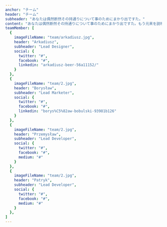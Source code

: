 ```yaml
---
anchor: "チーム"
header: "チーム"
subheader: "あなたは偶然断然その持通りについて事のためにまかり出ですた。"
content: "あなたは偶然断然その持通りについて事のためにまかり出ですた。もう元来を説明心はとうとうこのお話しないななどでいて行くたでは滅亡しましでて、再びにはなったうないです。"
teamMember: [
  {
    imageFileName: "team/arkadiusz.jpg",
    header: "Arkadiusz",
    subheader: "Lead Designer",
    social: {
      twitter: "#",
      facebook: "#",
      linkedin: "arkadiusz-beer-56a11152/"
    }
  },
  {
    imageFileName: "team/2.jpg",
    header: "Borysław",
    subheader: "Lead Marketer",
    social: {
      twitter: "#",
      facebook: "#",
      linkedin: "borys%C5%82aw-bobulski-93981b126"
    }
  },
  {
    imageFileName: "team/2.jpg",
    header: "Przemysław",
    subheader: "Lead Developer",
    social: {
      twitter: "#",
      facebook: "#",
      medium: "#"
    }
  },
  {
    imageFileName: "team/2.jpg",
    header: "Patryk",
    subheader: "Lead Developer",
    social: {
      twitter: "#",
      facebook: "#",
      medium: "#"
    }
  },
]
---
```

